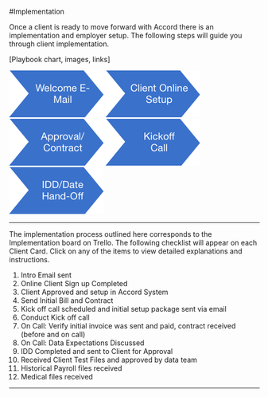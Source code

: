 #Implementation

Once a client is ready to move forward with Accord there is an implementation and employer setup. The following steps will guide you through client implementation.

[Playbook chart, images, links]

![](/assets/a.png) ![](/assets/b.png) ![](/assets/c.png) ![](/assets/d.png) ![](/assets/e.png)

----

The implementation process outlined here corresponds to the Implementation board on Trello. The following checklist will appear on each Client Card. Click on any of the items to view detailed explanations and instructions.

1. Intro Email sent
2. Online Client Sign up Completed
3. Client Approved and setup in Accord System
4. Send Initial Bill and Contract
5. Kick off call scheduled and initial setup package sent via email
6. Conduct Kick off call
7. On Call: Verify initial invoice was sent and paid, contract received (before and on call)
8. On Call: Data Expectations Discussed
9. IDD Completed and sent to Client for Approval
10. Received Client Test Files and approved by data team
11. Historical Payroll files received
12. Medical files received

---



